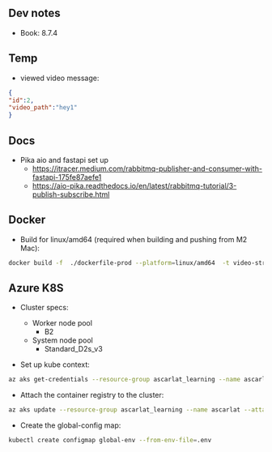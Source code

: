 Dev notes
---------
* Book: 8.7.4

Temp
----
* viewed video message:

```json
{
"id":2,
"video_path":"hey1"
}
```

Docs
----
* Pika aio and fastapi set up
  - https://itracer.medium.com/rabbitmq-publisher-and-consumer-with-fastapi-175fe87aefe1
  - https://aio-pika.readthedocs.io/en/latest/rabbitmq-tutorial/3-publish-subscribe.html

Docker
------
* Build for linux/amd64 (required when building and pushing from M2 Mac):
```bash
docker build -f  ./dockerfile-prod --platform=linux/amd64  -t video-streaming:2 .
```

Azure K8S
---------
* Cluster specs:
  - Worker node pool
    * B2
  - System node pool
    * Standard_D2s_v3

* Set up kube context:
```bash
az aks get-credentials --resource-group ascarlat_learning --name ascarlat
```

* Attach the container registry to the cluster:
```bash
az aks update --resource-group ascarlat_learning --name ascarlat --attach-acr ascarlat
```

* Create the global-config map:
```bash
kubectl create configmap global-env --from-env-file=.env
```

